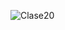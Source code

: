 ![Clase20](https://user-images.githubusercontent.com/104101668/224780301-76e41b3a-5c49-4d73-9950-d58b2168f6e9.png)
